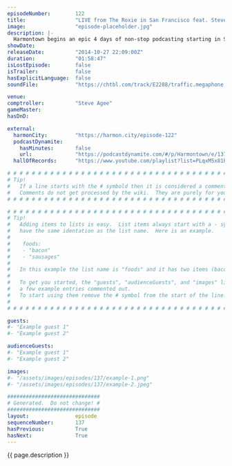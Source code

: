 ```yaml
---
episodeNumber:        122
title:                "LIVE from The Roxie in San Francisco feat. Steve Agee"
image:                "episode-placeholder.jpg"
description: |-
  Harmontown begins an epic 4 days of non-stop podcasting starting in San Francisco with none other then comptroller Steve Agee!
showDate:             
releaseDate:          "2014-10-27 22:09:00Z"
duration:             "01:58:47"
isLostEpisode:        false
isTrailer:            false
hasExplicitLanguage:  false
soundFile:            "https://chtbl.com/track/E2288/traffic.megaphone.fm/STA9019948493.mp3?updated=1561582927"

venue:                
comptroller:          "Steve Agee"
gameMaster:           
hasDnD:               

external:
  harmonCity:         "https://harmon.city/episode-122"
  podcastDynamite:
    hasMinutes:       false
    url:              "https://podcastdynamite.com/#/p/Harmontown/e/137/122"
  hallOfRecords:      "https://www.youtube.com/playlist?list=PLqxM5x81hNOYTccLqROHY4q2ti5w7g7gT"

# # # # # # # # # # # # # # # # # # # # # # # # # # # # # # # # # # # # # # # # # # # # #
# Tip!
#   If a line starts with the # symbold then it is considered a comment.
#   Comments do not get processed by the wiki.  They are purely for your information.
# # # # # # # # # # # # # # # # # # # # # # # # # # # # # # # # # # # # # # # # # # # # #

# # # # # # # # # # # # # # # # # # # # # # # # # # # # # # # # # # # # # # # # # # # # #
# Tip!
#   Adding items to lists is easy.  List items always start with a - symbol and have
#   have the same identation as the list name.  Here is an example.
#
#    foods:
#    - "bacon"
#    - "sausages"
#
#   In this example the list name is "foods" and it has two items (bacon, and sausages).
#
#   To get you started, the "guests", "audienceGuests", and "images" lists below have
#   a few example entries commented out.
#   To start using them remove the # symbol from the start of the line.
#
# # # # # # # # # # # # # # # # # # # # # # # # # # # # # # # # # # # # # # # # # # # # #

guests:
#- "Example guest 1"
#- "Example guest 2"

audienceGuests:
#- "Example guest 1"
#- "Example guest 2"

images:
#- "/assets/images/episodes/137/example-1.png"
#- "/assets/images/episodes/137/example-2.jpeg"

##############################
# Generated.  Do not change! #
##############################
layout:               episode
sequenceNumber:       137
hasPrevious:          True
hasNext:              True
---
```


<!-- The episode description will be rendered here -->
{{ page.description }}

<!-- Add your content BELOW here -->
<!-- vvvvvvvvvvvvvvvvvvvvvvvvvvv -->




<!-- ^^^^^^^^^^^^^^^^^^^^^^^^^^^ -->
<!-- Add your content ABOVE here -->

<!-- The episode gallery will be rendered here -->